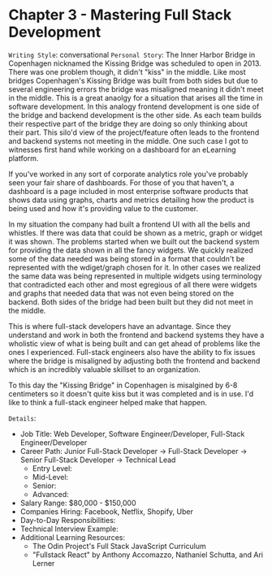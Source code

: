 # Chapter 3 - Mastering Full Stack Development

`Writing Style`: conversational
`Personal Story`: The Inner Harbor Bridge in Copenhagen nicknamed the Kissing Bridge was scheduled to open in 2013. There was one problem though, it didn't "kiss" in the middle. Like most bridges Copenhagen's Kissing Bridge was built from both sides but due to several engineering errors the bridge was misaligned meaning it didn't meet in the middle. This is a great anaolgy for a situation that arises all the time in software development. In this analogy frontend development is one side of the bridge and backend development is the other side. As each team builds their respective part of the bridge they are doing so only thinking about their part. This silo'd view of the project/feature often leads to the frontend and backend systems not meeting in the middle. One such case I got to witnesses first hand while working on a dashboard for an eLearning platform.

If you've worked in any sort of corporate analytics role you've probably seen your fair share of dashboards. For those of you that haven't, a dashboard is a page included in most enterprise software products that shows data using graphs, charts and metrics detailing how the product is being used and how it's providing value to the customer.

In my situation the company had built a frontend UI with all the bells and whistles. If there was data that could be shown as a metric, graph or widget it was shown. The problems started when we built out the backend system for providing the data shown in all the fancy widgets. We quickly realized some of the data needed was being stored in a format that couldn't be represented with the wdiget/graph chosen for it. In other cases we realized the same data was being represented in multiple widgets using terminology that contradicted each other and most egregious of all there were widgets and graphs that needed data that was not even being stored on the backend. Both sides of the bridge had been built but they did not meet in the middle.

This is where full-stack developers have an advantage. Since they understand and work in both the frontend and backend systems they have a wholistic view of what is being built and can get ahead of problems like the ones I experienced. Full-stack engineers also have the ability to fix issues where the bridge is misaligned by adjusting both the frontend and backend which is an incredibly valuable skillset to an organization.

To this day the "Kissing Bridge" in Copenhagen is misalgined by 6-8 centimeters so it doesn't quite kiss but it was completed and is in use. I'd like to think a full-stack engineer helped make that happen.

`Details`:
 - Job Title: Web Developer, Software Engineer/Developer, Full-Stack Engineer/Developer
 - Career Path: Junior Full-Stack Developer → Full-Stack Developer → Senior Full-Stack Developer → Technical Lead
    - Entry Level:
    - Mid-Level:
    - Senior:
    - Advanced:
 - Salary Range: $80,000 - $150,000
 - Companies Hiring: Facebook, Netflix, Shopify, Uber
 - Day-to-Day Responsibilities:
 - Technical Interview Example:
 - Additional Learning Resources:
   - The Odin Project's Full Stack JavaScript Curriculum
   - "Fullstack React" by Anthony Accomazzo, Nathaniel Schutta, and Ari Lerner
